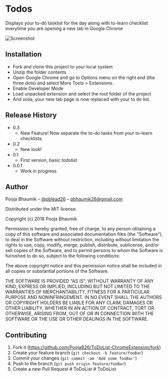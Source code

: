 # Todos
Displays your to-do tasklist for the day along with to-learn checklist everytime you are opening a new tab in Google Chrome


![Screenshot](https://github.com/PoojaB26/ToDoList-ChromeExtension/blob/master/screenshot.PNG)

## Installation
* Fork and clone this project to your local system
* Unzip the folder contents
* Open Google Chrome and go to Options menu on the right end (the three dots) and select More Tools > Extensions.
* Enable Developer Mode
* Load unpacked extension and select the root folder of the project
* And voila, your new tab page is now replaced with your to do list.

## Release History

* 0.3
    * New Feature! Now separate the to-do tasks from your to-learn checklists. 
* 0.2
    * New look!
* 0.1
    * First version, basic todolist
* 0.0.1
    * Work in progress

## Author

Pooja Bhaumik – [@pblead26](https://twitter.com/pblead26) – pbhaumik26@gmail.com

Distributed under the MIT license. 

Copyright (c) 2018 Pooja Bhaumik

Permission is hereby granted, free of charge, to any person obtaining a copy
of this software and associated documentation files (the "Software"), to deal
in the Software without restriction, including without limitation the rights
to use, copy, modify, merge, publish, distribute, sublicense, and/or sell
copies of the Software, and to permit persons to whom the Software is
furnished to do so, subject to the following conditions:

The above copyright notice and this permission notice shall be included in all
copies or substantial portions of the Software.

THE SOFTWARE IS PROVIDED "AS IS", WITHOUT WARRANTY OF ANY KIND, EXPRESS OR
IMPLIED, INCLUDING BUT NOT LIMITED TO THE WARRANTIES OF MERCHANTABILITY,
FITNESS FOR A PARTICULAR PURPOSE AND NONINFRINGEMENT. IN NO EVENT SHALL THE
AUTHORS OR COPYRIGHT HOLDERS BE LIABLE FOR ANY CLAIM, DAMAGES OR OTHER
LIABILITY, WHETHER IN AN ACTION OF CONTRACT, TORT OR OTHERWISE, ARISING FROM,
OUT OF OR IN CONNECTION WITH THE SOFTWARE OR THE USE OR OTHER DEALINGS IN THE
SOFTWARE.


## Contributing

1. Fork it (<https://github.com/PoojaB26/ToDoList-ChromeExtension/fork>)
2. Create your feature branch (`git checkout -b feature/fooBar`)
3. Commit your changes (`git commit -am 'Add some fooBar'`)
4. Push to the branch (`git push origin feature/fooBar`)
5. Create a new Pull Request
#   T o D o L i s t  
 #   T o D o L i s t  
 